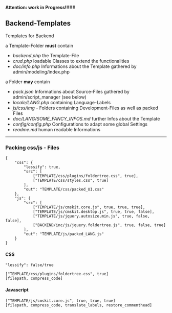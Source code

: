 
**Attention: work in Progress!!!!!!!**

## Backend-Templates

Templates for Backend

a Template-Folder **must** contain

* *backend.php* the Template-File
* *crud.php* loadable Classes to extend the functionalities
* *doc/info.php* Informations about the Template gathered by admin/modeling/index.php

a Folder **may** contain

* *pack.json* Informations about Source-Files gathered by admin/script_manager (see below)
* *locale/LANG.php* containing Language-Labels
* *js/css/img* - Folders containing Development-Files as well as packed Files
* *doc/LANG/SOME_FANCY_INFOS.md* further Infos about the Template 
* *config/config.php* Configurations to adapt some global Settings
* *readme.md* human readable Informations


---

### Packing css/js - Files


	{
		"css": {
			"lessify": true,
			"src": [
				["TEMPLATE/css/plugins/foldertree.css", true],
				["TEMPLATE/css/styles.css", true]
			],
			"out": "TEMPLATE/css/packed_UI.css"
		},
		"js": {
			"src": [
				["TEMPLATE/js/cmskit.core.js", true, true, true],
				["TEMPLATE/js/cmskit.desktop.js", true, true, false],
				["TEMPLATE/js/jquery.autosize.min.js", true, false, false],
				["BACKEND/inc/js/jquery.foldertree.js", true, false, true]
			],
			"out": "TEMPLATE/js/packed_LANG.js"
		}
	}

#### CSS
	"lessify": false/true

	["TEMPLATE/css/plugins/foldertree.css", true]
	[filepath, compress_code]

#### Javascript

	["TEMPLATE/js/cmskit.core.js", true, true, true]
	[filepath, compress_code, translate_labels, restore_commenthead]
